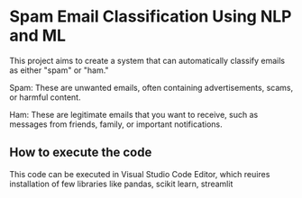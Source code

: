 <h1>Spam Email Classification Using NLP and ML</h1>
<p>This project aims to create a system that can automatically classify emails as either "spam" or "ham."

Spam: These are unwanted emails, often containing advertisements, scams, or harmful content.

Ham: These are legitimate emails that you want to receive, such as messages from friends, family, or important notifications.</p>
<h2>How to execute the code</h2>
This code can be executed in Visual Studio Code Editor, which reuires installation of few libraries like pandas, scikit learn, streamlit
